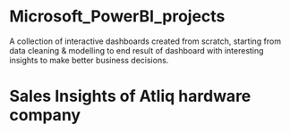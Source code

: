 # Microsoft_PowerBI_projects
A collection of interactive dashboards created from scratch, starting from data cleaning & modelling to end result of dashboard with interesting insights to make better business decisions. 

# Sales Insights of Atliq hardware company 


